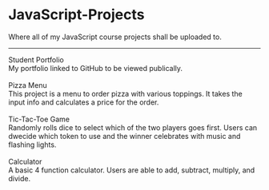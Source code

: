# JavaScript-Projects

Where all of my JavaScript course projects shall be uploaded to.
<hr>
Student Portfolio
<br>
My portfolio linked to GitHub to be viewed publically.
<br><br>
Pizza Menu<br>
This project is a menu to order pizza with various toppings. It takes the input info and calculates a price for the order.
<br><br>
Tic-Tac-Toe Game<br>
Randomly rolls dice to select which of the two players goes first. Users can dwecide which token to use and the winner celebrates with music and flashing lights.
<br><br>
Calculator<br>
A basic 4 function calculator. Users are able to add, subtract, multiply, and divide.
